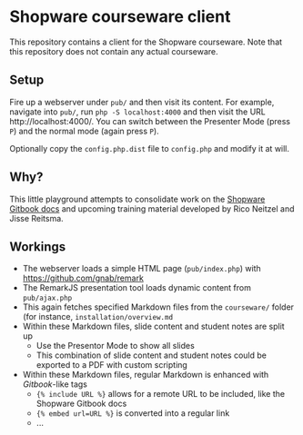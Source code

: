 # Shopware courseware client
This repository contains a client for the Shopware courseware. Note that this repository does not
contain any actual courseware.

## Setup
Fire up a webserver under `pub/` and then visit its content. For example, navigate into `pub/`, run `php -S localhost:4000` and then visit the URL http://localhost:4000/. You can switch between the Presenter Mode (press `P`) and the normal mode (again press `P`).

Optionally copy the `config.php.dist` file to `config.php` and modify it at will.

## Why?
This little playground attempts to consolidate work on the [Shopware Gitbook docs](https://shopware.gitbook.io/docs/) and upcoming training material developed by Rico Neitzel and Jisse Reitsma.

## Workings
- The webserver loads a simple HTML page (`pub/index.php`) with https://github.com/gnab/remark
- The RemarkJS presentation tool loads dynamic content from `pub/ajax.php`
- This again fetches specified Markdown files from the `courseware/` folder (for instance, `installation/overview.md`
- Within these Markdown files, slide content and student notes are split up
    - Use the Presentor Mode to show all slides
    - This combination of slide content and student notes could be exported to a PDF with custom scripting
- Within these Markdown files, regular Markdown is enhanced with *Gitbook*-like tags
    - `{% include URL %}` allows for a remote URL to be included, like the Shopware Gitbook docs
    - `{% embed url=URL %}` is converted into a regular link
    - ...
